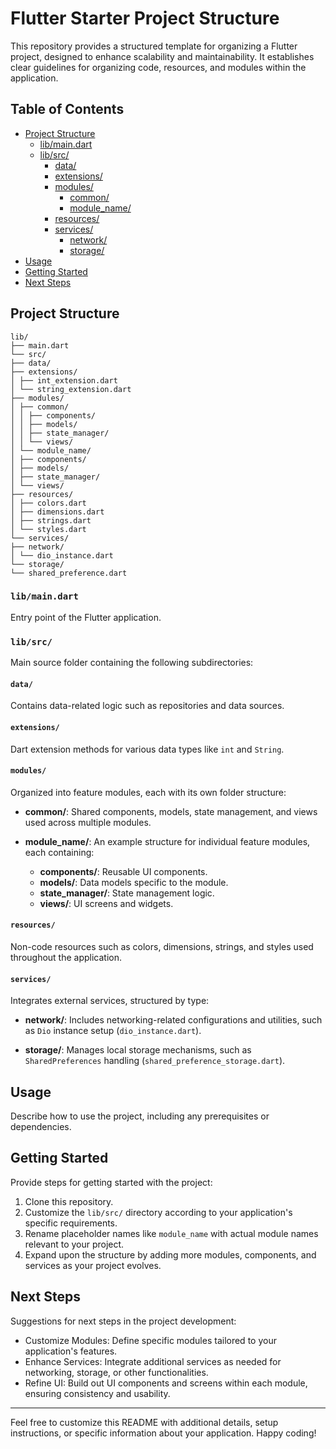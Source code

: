 # Flutter Starter Project Structure

This repository provides a structured template for organizing a Flutter project, designed to enhance scalability and maintainability. It establishes clear guidelines for organizing code, resources, and modules within the application.

## Table of Contents

- [Project Structure](#project-structure)
  - [lib/main.dart](#libmaindart)
  - [lib/src/](#libsrc)
    - [data/](#data)
    - [extensions/](#extensions)
    - [modules/](#modules)
      - [common/](#common)
      - [module_name/](#modulename)
    - [resources/](#resources)
    - [services/](#services)
      - [network/](#network)
      - [storage/](#storage)
- [Usage](#usage)
- [Getting Started](#getting-started)
- [Next Steps](#next-steps)
  
## Project Structure

```code
lib/
├── main.dart
└── src/
├── data/
├── extensions/
│ ├── int_extension.dart
│ └── string_extension.dart
├── modules/
│ ├── common/
│ │ ├── components/
│ │ ├── models/
│ │ ├── state_manager/
│ │ └── views/
│ └── module_name/
│ ├── components/
│ ├── models/
│ ├── state_manager/
│ └── views/
├── resources/
│ ├── colors.dart
│ ├── dimensions.dart
│ ├── strings.dart
│ └── styles.dart
└── services/
├── network/
│ └── dio_instance.dart
└── storage/
└── shared_preference.dart
```

### `lib/main.dart`

Entry point of the Flutter application.

### `lib/src/`

Main source folder containing the following subdirectories:

#### `data/`

Contains data-related logic such as repositories and data sources.

#### `extensions/`

Dart extension methods for various data types like `int` and `String`.

#### `modules/`

Organized into feature modules, each with its own folder structure:

- **common/**: Shared components, models, state management, and views used across multiple modules.

- **module_name/**: An example structure for individual feature modules, each containing:
  - **components/**: Reusable UI components.
  - **models/**: Data models specific to the module.
  - **state_manager/**: State management logic.
  - **views/**: UI screens and widgets.

#### `resources/`

Non-code resources such as colors, dimensions, strings, and styles used throughout the application.

#### `services/`

Integrates external services, structured by type:

- **network/**: Includes networking-related configurations and utilities, such as `Dio` instance setup (`dio_instance.dart`).

- **storage/**: Manages local storage mechanisms, such as `SharedPreferences` handling (`shared_preference_storage.dart`).

## Usage

Describe how to use the project, including any prerequisites or dependencies.

## Getting Started

Provide steps for getting started with the project:
1. Clone this repository.
2. Customize the `lib/src/` directory according to your application's specific requirements.
3. Rename placeholder names like `module_name` with actual module names relevant to your project.
4. Expand upon the structure by adding more modules, components, and services as your project evolves.

## Next Steps

Suggestions for next steps in the project development:
- Customize Modules: Define specific modules tailored to your application's features.
- Enhance Services: Integrate additional services as needed for networking, storage, or other functionalities.
- Refine UI: Build out UI components and screens within each module, ensuring consistency and usability.

---

Feel free to customize this README with additional details, setup instructions, or specific information about your application. Happy coding!
